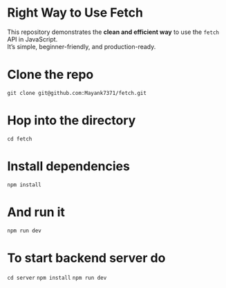 # Right Way to Use Fetch
This repository demonstrates the **clean and efficient way** to use the `fetch` API in JavaScript.  
It’s simple, beginner-friendly, and production-ready.

# Clone the repo
`git clone git@github.com:Mayank7371/fetch.git`

# Hop into the directory
`cd fetch`

# Install dependencies
`npm install`

# And run it
`npm run dev`

# To start backend server do
`cd server`
`npm install`
`npm run dev`
